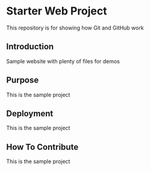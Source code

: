 # Starter Web Project
This repository is for showing how Git and GitHub work

## Introduction
Sample website with plenty of files for demos

## Purpose
This is the sample project

## Deployment
This is the sample project

## How To Contribute
This is the sample project
